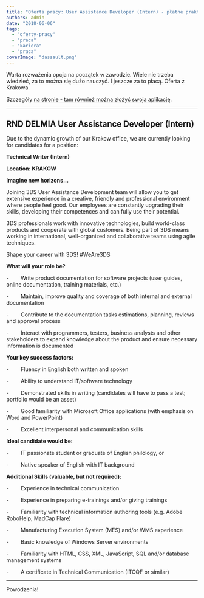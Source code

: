 ```yaml
---
title: "Oferta pracy: User Assistance Developer (Intern) - płatne praktyki"
authors: admin
date: "2018-06-06"
tags:
  - "oferty-pracy"
  - "praca"
  - "kariera"
  - "praca"
coverImage: "dassault.png"
---
```


Warta rozważenia opcja na początek w zawodzie. Wiele nie trzeba wiedzieć, za to
można się dużo nauczyć. I jeszcze za to płacą. Oferta z Krakowa.

<!--truncate-->

Szczegóły
[na stronie - tam również można złożyć swoja aplikację](https://careers.3ds.com/jobs/503451/).

---

## RND DELMIA User Assistance Developer (Intern)

Due to the dynamic growth of our Krakow office, we are currently looking for
candidates for a position:

**Technical Writer (Intern)**

**Location: KRAKOW**

**Imagine new horizons…**

Joining 3DS User Assistance Development team will allow you to get extensive
experience in a creative, friendly and professional environment where people
feel good. Our employees are constantly upgrading their skills, developing their
competences and can fully use their potential.

3DS professionals work with innovative technologies, build world-class products
and cooperate with global customers. Being part of 3DS means working in
international, well-organized and collaborative teams using agile techniques.

Shape your career with 3DS! #WeAre3DS

**What will your role be?**

\-        Write product documentation for software projects (user guides, online
documentation, training materials, etc.)

\-        Maintain, improve quality and coverage of both internal and external
documentation

\-        Contribute to the documentation tasks estimations, planning, reviews
and approval process

\-        Interact with programmers, testers, business analysts and other
stakeholders to expand knowledge about the product and ensure necessary
information is documented

**Your key success factors:**

\-        Fluency in English both written and spoken

\-        Ability to understand IT/software technology

\-        Demonstrated skills in writing (candidates will have to pass a test;
portfolio would be an asset)

\-        Good familiarity with Microsoft Office applications (with emphasis on
Word and PowerPoint)

\-        Excellent interpersonal and communication skills

**Ideal candidate would be:**

\-        IT passionate student or graduate of English philology, or

\-        Native speaker of English with IT background

**Additional Skills (valuable, but not required):**

\-        Experience in technical communication

\-        Experience in preparing e-trainings and/or giving trainings

\-        Familiarity with technical information authoring tools (e.g. Adobe
RoboHelp, MadCap Flare)

\-        Manufacturing Execution System (MES) and/or WMS experience

\-        Basic knowledge of Windows Server environments

\-        Familiarity with HTML, CSS, XML, JavaScript, SQL and/or database
management systems

\-        A certificate in Technical Communication (ITCQF or similar)

---

Powodzenia!
